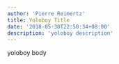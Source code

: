 ```yaml
---
author: 'Pierre Reimertz'
title: Yoloboy Title
date: '2018-05-30T22:50:34+08:00'
description: 'yoloboy description'
---
```

yoloboy body